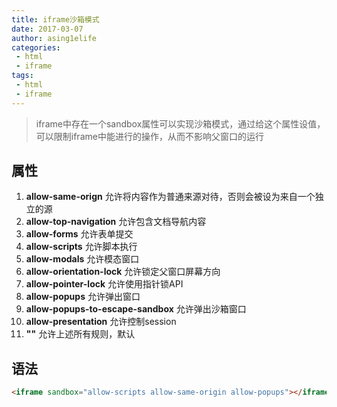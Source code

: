 ```yaml
---
title: iframe沙箱模式
date: 2017-03-07
author: asing1elife
categories:
 - html
 - iframe
tags:
 - html
 - iframe
---
```

> iframe中存在一个sandbox属性可以实现沙箱模式，通过给这个属性设值，可以限制iframe中能进行的操作，从而不影响父窗口的运行  

## 属性
1. **allow-same-orign** 允许将内容作为普通来源对待，否则会被设为来自一个独立的源
2. **allow-top-navigation** 允许包含文档导航内容
3. **allow-forms** 允许表单提交
4. **allow-scripts** 允许脚本执行
5. **allow-modals** 允许模态窗口
6. **allow-orientation-lock** 允许锁定父窗口屏幕方向
7. **allow-pointer-lock** 允许使用指针锁API
8. **allow-popups** 允许弹出窗口
9. **allow-popups-to-escape-sandbox** 允许弹出沙箱窗口
10. **allow-presentation** 允许控制session
11. **""** 允许上述所有规则，默认

## 语法
```html
<iframe sandbox="allow-scripts allow-same-origin allow-popups"></iframe>
```	